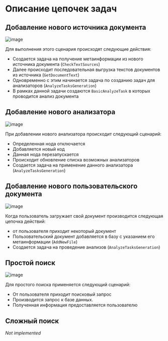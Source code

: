 #  Описание цепочек задач

## Добавление нового источника документа
![image](https://user-images.githubusercontent.com/30433199/55310020-1fe5da00-5468-11e9-87e7-9501084fe016.png)

Для выполнения этого сценария происходят следующие действия:
- Создается задача на получение метаинформации из нового источника документа (`CheckTextSources`)
- Далее происходит последовательная выгрузка текстов документов из источника (`GetDocumentText`)
- Одновременно с этим начинается задача по созданию задач для анализаторов (`AnalyzeTasksGeneration`)
- В рамках данной задачи создаются `BasicAnalyzeTask` в которых проводится анализ документа
 
## Добавление нового анализатора
![image](https://user-images.githubusercontent.com/30433199/55310063-3a1fb800-5468-11e9-9dda-607f817e4466.png)

При добавлении нового анализатора происходит следующий сценарий:
- Определенная нода отключается
- Добавляется новый код
- Данная нода перезапускается
- Происходит обновление списка возможных анализаторов
- Создается задача на применение данного анализатора (`AnalyzeTasksGeneration`)
## Добавление нового пользовательского документа
![image](https://user-images.githubusercontent.com/30433199/55310130-66d3cf80-5468-11e9-9dce-6bd64da4625d.png)

Когда пользователь загружает свой документ производится следующая цепочка действий:
- от пользователя приходит некоторый документ
- Пользовательский документ добавляется в базу с указанием его метаинформации (`AddNewFile`)
- Создается задача на проведение анализов (`AnalyzeTasksGeneration`)

## Простой поиск
![image](https://user-images.githubusercontent.com/30433199/55310165-7c48f980-5468-11e9-8eca-58bc311cdb7e.png)

Для простого поиска применяется следующий сценарий:
- От пользователя приходит поисковый запрос
- Производится запрос к базе данных.
- Полученная информация предоставляется пользователю

## Сложный поиск
_Not implemented_
